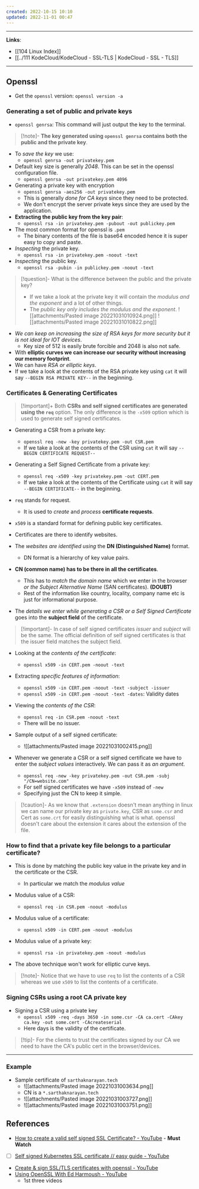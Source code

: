 ```yaml
---
created: 2022-10-15 10:10
updated: 2022-11-01 00:47
---
```

---
**Links**: 

- [[104 Linux Index]]
- [[../111 KodeCloud/KodeCloud - SSL-TLS | KodeCloud - SSL - TLS]]

---
## Openssl
- Get the `openssl` version: `openssl version -a`

### Generating a set of public and private keys
- `openssl genrsa`: This command will just output the key to the terminal.

> [!note]- **The key generated using `openssl genrsa` contains both the public and the private key**.

- To *save the key* we use: 
	- `openssl genrsa -out privatekey.pem`
- Default key size is generally *2048*. This can be set in the openssl configuration file.
	- `openssl genrsa -out privatekey.pem 4096`
- Generating a private key with encryption
	- `openssl genrsa -aes256 -out privatekey.pem`
	- This is generally *done for CA keys* since they need to be protected. 
	- We don't encrypt the server private keys since they are used by the application.
- **Extracting the public key from the key pair**:
	- `openssl rsa -in privatekey.pem -pubout -out publickey.pem`
- The most common format for openssl is `.pem`
	- The binary contents of the file is base64 encoded hence it is super easy to copy and paste.
- *Inspecting* the private key.
	- `openssl rsa -in privatekey.pem -noout -text`
- *Inspecting* the public key.
	- `openssl rsa -pubin -in publickey.pem -noout -text`

> [!question]- What is the difference between the public and the private key?
> - If we take a look at the private key it will contain the *modulus and the exponent* and a lot of other things. 
> - The *public key only includes the modulus and the exponent*.
> ![[attachments/Pasted image 20221031010924.png]]
> ![[attachments/Pasted image 20221031010822.png]]
	
- *We can keep on increasing the size of RSA keys for more security but it is not ideal for IOT devices*.
	- Key size of 512 is easily brute forcible and 2048 is also not safe.
- With **elliptic curves we can increase our security without increasing our memory footprint**.
- We can have *RSA or elliptic keys*.
- If we take a look at the contents of the RSA private key using `cat` it will say `--BEGIN RSA PRIVATE KEY--` in the beginning.

### Certificates & Generating Certificates
> [!important]+ Both **CSRs and self signed certificates are generated using the `req`** option.
> The only difference is the `-x509` option which is used to generate self signed certificates.

- Generating a CSR from a private key:
	- `openssl req -new -key privatekey.pem -out CSR.pem`
	- If we take a look at the contents of the CSR using `cat` it will say `--BEGIN CERTIFICATE REQUEST--`
- Generating a Self Signed Certificate from a private key:
	- `openssl req -x509 -key privatekey.pem -out CERT.pem`
	- If we take a look at the contents of the Certificate using `cat` it will say `--BEGIN CERTIFICATE--` in the beginning.

- `req` stands for request. 
	- It is used to *create* and *process* **certificate requests**.
- `x509` is a standard format for defining public key certificates.

- Certificates are there to identify websites.
- The *websites are identified using* the **DN (Distinguished Name)** format.
	- DN format is a hierarchy of key value pairs.
- **CN (common name) has to be there in all the certificates**.
	- This has to *match the domain name* which we enter in the browser *or the Subject Alternative Name* (SAN certificates). **(DOUBT)**
	- Rest of the information like country, locality, company name etc is just for informational purpose. 

- The *details we enter while generating a CSR or a Self Signed Certificate* goes into the **subject field** of the certificate.

> [!important]- In case of self signed certificates *issuer* and *subject* will be the same.
> The official definition of self signed certificates is that the issuer field matches the subject field.

- Looking at the *contents of the certificate*:
	- `openssl x509 -in CERT.pem -noout -text`
- Extracting *specific features of information*:
	- `openssl x509 -in CERT.pem -noout -text -subject -issuer`
	- `openssl x509 -in CERT.pem -noout -text -dates`: Validity dates

- Viewing the *contents of the CSR*:
	- `openssl req -in CSR.pem -noout -text`
	- There will be no issuer.

- Sample output of a self signed certificate:
	- ![[attachments/Pasted image 20221031002415.png]]

- Whenever we generate a CSR or a self signed certificate we have to enter the *subject values* interactively. We can pass it as *an argument*.
	- `openssl req -new -key privatekey.pem -out CSR.pem -subj "/CN=website.com"`
	- For self signed certificates we have `-x509` instead of `-new`
	- Specifying just the CN to keep it simple.

> [!caution]- As we know that `.extension` doesn't mean anything in linux we can name our private key as `private.key`, CSR as `some.csr` and Cert as `some.crt` for easily distinguishing what is what. 
> openssl doesn't care about the extension it cares about the extension of the file.

### How to find that a private key file belongs to a particular certificate?
- This is done by matching the public key value in the private key and in the certificate or the CSR.
	- In particular we match the *modulus value*

- Modulus value of a CSR:
	- `openssl req -in CSR.pem -noout -modulus`
- Modulus value of a certificate:
	- `openssl x509 -in CERT.pem -noout -modulus`
- Modulus value of a private key:
	- `openssl rsa -in privatekey.pem -noout -modulus`

- The above technique won't work for elliptic curve keys.

> [!note]- Notice that we have to use `req` to list the contents of a CSR whereas we use `x509` to list the contents of a certificate.

### Signing CSRs using a root CA private key
- Signing a CSR using a private key
	- `openssl x509 -req -days 3650 -in some.csr -CA ca.cert -CAkey ca.key -out some.cert -CAcreateserial`
	- Here days is the validity of the certificate.

> [!tip]- For the clients to trust the certificates signed by our CA we need to have the CA's public cert in the browser/devices.
---
### Example
- Sample certificate of `sarthaknarayan.tech`
	- ![[attachments/Pasted image 20221031003634.png]]
	- CN is a `*.sarthaknarayan.tech`
	- ![[attachments/Pasted image 20221031003727.png]]
	- ![[attachments/Pasted image 20221031003751.png]]

## References
- [How to create a valid self signed SSL Certificate? - YouTube](https://www.youtube.com/watch?v=VH4gXcvkmOY) - **Must Watch**
- [ ] [Self signed Kubernetes SSL certificate // easy guide - YouTube](https://www.youtube.com/watch?v=IQ3G8Z1myMw)
- [Create & sign SSL/TLS certificates with openssl - YouTube](https://www.youtube.com/watch?v=7YgaZIFn7mY)
- [Using OpenSSL With Ed Harmoush - YouTube](https://www.youtube.com/playlist?list=PLtO_OYBiEo6kzs6dzPQ8CFilqZ6UxZKto)
	- 1st three videos